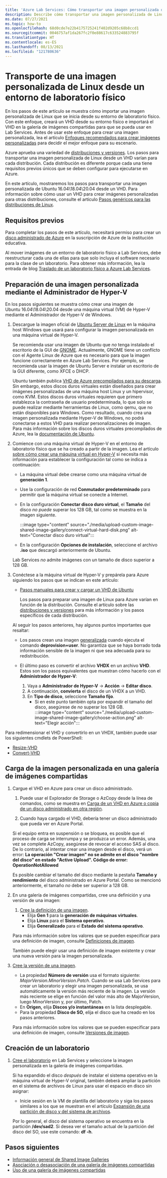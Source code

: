 ```yaml
---
title: 'Azure Lab Services: Cómo transportar una imagen personalizada de Linux desde el entorno de laboratorio físico'
description: Describe cómo transportar una imagen personalizada de Linux desde el entorno de laboratorio físico.
ms.date: 07/27/2021
ms.topic: how-to
ms.openlocfilehash: 68d0cde7e22b4175725241f402d9205c68b8ccd1
ms.sourcegitcommit: 0046757af1da267fc2f0e88617c633524883795f
ms.translationtype: HT
ms.contentlocale: es-ES
ms.lasthandoff: 08/13/2021
ms.locfileid: "121780636"
---
```

# <a name="bring-a-linux-custom-image-from-your-physical-lab-environment"></a>Transporte de una imagen personalizada de Linux desde un entorno de laboratorio físico

En los pasos de este artículo se muestra cómo importar una imagen personalizada de Linux que se inicia desde su entorno de laboratorio físico.  Con este enfoque, creará un VHD desde su entorno físico e importará el VHD en la galería de imágenes compartidas para que se pueda usar en Lab Services.  Antes de usar este enfoque para crear una imagen personalizada, lea el artículo [Enfoques recomendados para crear imágenes personalizadas](approaches-for-custom-image-creation.md) para decidir el mejor enfoque para su escenario.

Azure aprueba una variedad de [distribuciones y versiones](../virtual-machines/linux/endorsed-distros.md#supported-distributions-and-versions).  Los pasos para transportar una imagen personalizada de Linux desde un VHD varían para cada distribución.  Cada distribución es diferente porque cada una tiene requisitos previos únicos que se deben configurar para ejecutarse en Azure.

En este artículo, mostraremos los pasos para transportar una imagen personalizada de Ubuntu 16.04\18.04\20.04 desde un VHD.  Para información sobre cómo usar un VHD para crear imágenes personalizadas para otras distribuciones, consulte el artículo [Pasos genéricos para las distribuciones de Linux](../virtual-machines/linux/create-upload-generic.md).

## <a name="prerequisites"></a>Requisitos previos

Para completar los pasos de este artículo, necesitará permiso para crear un [disco administrado de Azure](../virtual-machines/managed-disks-overview.md) en la suscripción de Azure de la institución educativa.

Al mover imágenes de un entorno de laboratorio físico a Lab Services, debe reestructurar cada una de ellas para que solo incluya el software necesario para la clase de un laboratorio.  Para obtener más información, lea la entrada de blog [Traslado de un laboratorio físico a Azure Lab Services](https://techcommunity.microsoft.com/t5/azure-lab-services/moving-from-a-physical-lab-to-azure-lab-services/ba-p/1654931).

## <a name="prepare-a-custom-image-using-hyper-v-manager"></a>Preparación de una imagen personalizada mediante el Administrador de Hyper-V

En los pasos siguientes se muestra cómo crear una imagen de Ubuntu 16.04\18.04\20.04 desde una máquina virtual (VM) de Hyper-V mediante el Administrador de Hyper-V de Windows.

1.  Descargue la imagen oficial de [Ubuntu Server de Linux](https://ubuntu.com/server/docs) en la máquina host Windows que usará para configurar la imagen personalizada en una máquina virtual de Hyper-V.

    Se recomienda usar una imagen de Ubuntu que *no* tenga instalado el escritorio de la GUI de [GNOME](https://www.gnome.org/).  Actualmente, GNOME tiene un conflicto con el Agente Linux de Azure que es necesario para que la imagen funcione correctamente en Azure Lab Services.  Por ejemplo, se recomienda usar la imagen de Ubuntu Server e instalar un escritorio de la GUI diferente, como XFCE o DHCP.

    Ubuntu también publica [VHD de Azure precompilados para su descarga](https://cloud-images.ubuntu.com/).  Sin embargo, estos discos duros virtuales están diseñados para crear imágenes personalizadas de una máquina host Linux y un hipervisor, como KVM.  Estos discos duros virtuales requieren que primero establezca la contraseña de usuario predeterminada, lo que solo se puede realizar mediante herramientas de Linux, como qemu, que no están disponibles para Windows.  Como resultado, cuando crea una imagen personalizada mediante Hyper-V de Windows, no podrá conectarse a estos VHD para realizar personalizaciones de imagen.  Para más información sobre los discos duros virtuales precompilados de Azure, lea la [documentación de Ubuntu](https://help.ubuntu.com/community/UEC/Images?_ga=2.114783623.1858181609.1624392241-1226151842.1623682781#QEMU_invocation).

1.  Comience con una máquina virtual de Hyper-V en el entorno de laboratorio físico que se ha creado a partir de la imagen.  Lea el artículo [sobre cómo crear una máquina virtual en Hyper-V](/windows-server/virtualization/hyper-v/get-started/create-a-virtual-machine-in-hyper-v) si necesita más información para establecer la configuración tal como se indica a continuación:
    -   La máquina virtual debe crearse como una máquina virtual de **generación 1**.
    -   Use la configuración de red **Conmutador predeterminado** para permitir que la máquina virtual se conecte a Internet.
    -   En la configuración **Conectar disco duro virtual**, el **Tamaño** del disco *no puede* superar los 128 GB, tal como se muestra en la imagen siguiente.
       
        :::image type="content" source="./media/upload-custom-image-shared-image-gallery/connect-virtual-hard-disk.png" alt-text="Conectar disco duro virtual":::

    - En la configuración **Opciones de instalación**, seleccione el archivo **.iso** que descargó anteriormente de Ubuntu.

    Lab Services *no* admite imágenes con un tamaño de disco superior a 128 GB.

1.  Conéctese a la máquina virtual de Hyper-V y prepárela para Azure siguiendo los pasos que se indican en este artículo:
    -   [Pasos manuales para crear y cargar un VHD de Ubuntu](../virtual-machines/linux/create-upload-ubuntu.md#manual-steps)

        Los pasos para preparar una imagen de Linux para Azure varían en función de la distribución.  Consulte el artículo sobre las [distribuciones y versiones](../virtual-machines/linux/endorsed-distros.md#supported-distributions-and-versions) para más información y los pasos específicos de cada distribución.

    Al seguir los pasos anteriores, hay algunos puntos importantes que resaltar:
    -   Los pasos crean una imagen [generalizada](../virtual-machines/shared-image-galleries.md#generalized-and-specialized-images) cuando ejecuta el comando **deprovision+user**.  No garantiza que se haya borrado toda información sensible de la imagen ni que sea adecuada para su redistribución.
    -   El último paso es convertir el archivo **VHDX** en un archivo **VHD**.  Estos son los pasos equivalentes que muestran cómo hacerlo con el **Administrador de Hyper-V**:
        
        1.  Vaya a **Administrador de Hyper-V** -> **Acción** -> **Editar disco**.
        1.  A continuación, **convierta** el disco de un VHDX a un VHD.
        1.  En **Tipo de disco**, seleccione **Tamaño fijo**.
            - Si en este punto también opta por expandir el tamaño del disco, asegúrese de *no* superar los 128 GB.        
            :::image type="content" source="./media/upload-custom-image-shared-image-gallery/choose-action.png" alt-text="Elegir acción":::

Para redimensionar el VHD y convertirlo en un VHDX, también puede usar los siguientes cmdlets de PowerShell:
- [Resize-VHD](/powershell/module/hyper-v/resize-vhd?view=windowsserver2019-ps)
- [Convert-VHD](/powershell/module/hyper-v/convert-vhd?view=windowsserver2019-ps)

## <a name="upload-the-custom-image-to-a-shared-image-gallery"></a>Carga de la imagen personalizada en una galería de imágenes compartidas

1. Cargue el VHD en Azure para crear un disco administrado.
    1. Puede usar el Explorador de Storage o AzCopy desde la línea de comandos, como se muestra en [Carga de un VHD en Azure o copia de un disco administrado en otra región](../virtual-machines/windows/disks-upload-vhd-to-managed-disk-powershell.md).        

    1. Cuando haya cargado el VHD, debería tener un disco administrado que pueda ver en Azure Portal. 
    
    Si el equipo entra en suspensión o se bloquea, es posible que el proceso de carga se interrumpa y se produzca un error.  Además, una vez se complete AzCopy, asegúrese de revocar el acceso SAS al disco.  De lo contrario, al intentar crear una imagen desde el disco, verá un error: **La operación "Crear imagen" no se admite en el disco "nombre del disco" en estado "Active Upload". Código de error: OperationNotAllowed**
    
    Es posible cambiar el tamaño del disco mediante la pestaña **Tamaño y rendimiento** del disco administrado en Azure Portal. Como se mencionó anteriormente, el tamaño *no* debe ser superior a 128 GB.

1. En una galería de imágenes compartidas, cree una definición y una versión de una imagen:
    1. [Cree la definición de una imagen](../virtual-machines/windows/shared-images-portal.md#create-an-image-definition).  
        - Elija **Gen 1** para la **generación de máquinas virtuales**.
        - Elija **Linux** para el **Sistema operativo**.
        - Elija **Generalizado** para el **Estado del sistema operativo**.
     
    Para más información sobre los valores que se pueden especificar para una definición de imagen, consulte [Definiciones de imagen](../virtual-machines/shared-image-galleries.md#image-definitions). 
    
    También puede elegir usar una definición de imagen existente y crear una nueva versión para la imagen personalizada.
    
1. [Cree la versión de una imagen](../virtual-machines/windows/shared-images-portal.md#create-an-image-version).
    - La propiedad **Número de versión** usa el formato siguiente: *MajorVersion.MinorVersion.Patch*.   Cuando se usa Lab Services para crear un laboratorio y elegir una imagen personalizada, se usa automáticamente la versión más reciente de la imagen.  La versión más reciente se elige en función del valor más alto de MajorVersion, luego MinorVersion y, por último, Patch.
    - En **Origen,** elija **Discos y/o instantáneas** en la lista desplegable.
    - Para la propiedad **Disco de SO**, elija el disco que ha creado en los pasos anteriores.
    
    Para más información sobre los valores que se pueden especificar para una definición de imagen, consulte [Versiones de imagen](../virtual-machines/shared-image-galleries.md#image-versions).

## <a name="create-a-lab"></a>Creación de un laboratorio
   
1. [Cree el laboratorio](tutorial-setup-classroom-lab.md) en Lab Services y seleccione la imagen personalizada en la galería de imágenes compartidas.

    Si ha expandido el disco *después* de instalar el sistema operativo en la máquina virtual de Hyper-V original, también deberá ampliar la partición en el sistema de archivos de Linux para usar el espacio en disco sin asignar:
    -   Inicie sesión en la VM de plantilla del laboratorio y siga los pasos similares a los que se muestran en el artículo [Expansión de una partición de disco y del sistema de archivos](../virtual-machines/linux/expand-disks.md#expand-a-disk-partition-and-filesystem).  
    
    Por lo general, el disco del sistema operativo se encuentra en la partición **/dev/sad2**.  Si desea ver el tamaño actual de la partición del disco del SO, use este comando: **df -h**.
    
## <a name="next-steps"></a>Pasos siguientes

* [Información general de Shared Image Galleries](../virtual-machines/shared-image-galleries.md)
* [Asociación o desasociación de una galería de imágenes compartidas](how-to-attach-detach-shared-image-gallery.md)
* [Uso de una galería de imágenes compartidas](how-to-use-shared-image-gallery.md)